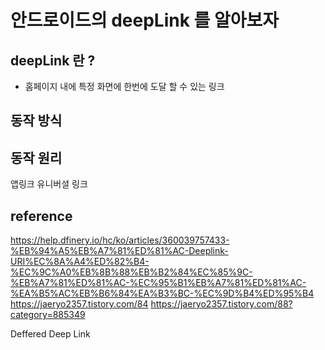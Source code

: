 # 안드로이드의 deepLink 를 알아보자

## deepLink 란 ?
- 홈페이지 내에 특정 화면에 한번에 도달 할 수 있는 링크
## 동작 방식

## 동작 원리
앱링크 유니버셜 링크

## reference
https://help.dfinery.io/hc/ko/articles/360039757433-%EB%94%A5%EB%A7%81%ED%81%AC-Deeplink-URI%EC%8A%A4%ED%82%B4-%EC%9C%A0%EB%8B%88%EB%B2%84%EC%85%9C-%EB%A7%81%ED%81%AC-%EC%95%B1%EB%A7%81%ED%81%AC-%EA%B5%AC%EB%B6%84%EA%B3%BC-%EC%9D%B4%ED%95%B4
https://jaeryo2357.tistory.com/84
https://jaeryo2357.tistory.com/88?category=885349

Deffered Deep Link

[]()